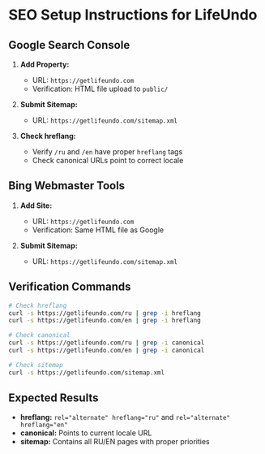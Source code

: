 # SEO Setup Instructions for LifeUndo

## Google Search Console

1. **Add Property:**
   - URL: `https://getlifeundo.com`
   - Verification: HTML file upload to `public/`

2. **Submit Sitemap:**
   - URL: `https://getlifeundo.com/sitemap.xml`

3. **Check hreflang:**
   - Verify `/ru` and `/en` have proper `hreflang` tags
   - Check canonical URLs point to correct locale

## Bing Webmaster Tools

1. **Add Site:**
   - URL: `https://getlifeundo.com`
   - Verification: Same HTML file as Google

2. **Submit Sitemap:**
   - URL: `https://getlifeundo.com/sitemap.xml`

## Verification Commands

```bash
# Check hreflang
curl -s https://getlifeundo.com/ru | grep -i hreflang
curl -s https://getlifeundo.com/en | grep -i hreflang

# Check canonical
curl -s https://getlifeundo.com/ru | grep -i canonical
curl -s https://getlifeundo.com/en | grep -i canonical

# Check sitemap
curl -s https://getlifeundo.com/sitemap.xml
```

## Expected Results

- **hreflang:** `rel="alternate" hreflang="ru"` and `rel="alternate" hreflang="en"`
- **canonical:** Points to current locale URL
- **sitemap:** Contains all RU/EN pages with proper priorities
